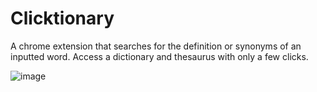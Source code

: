 # Clicktionary

A chrome extension that searches for the definition or synonyms of an inputted word. Access a dictionary and thesaurus with only a few clicks. 


![image](https://github.com/ishanimunasinghe/Chrome-Extension/assets/115895656/c852494e-dbfb-45be-9983-70464d10e942)

